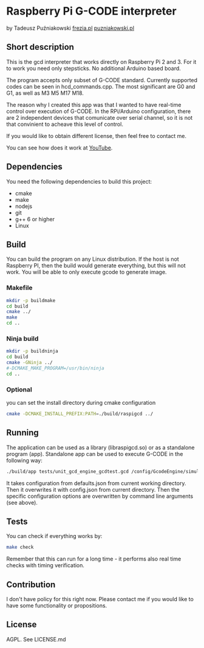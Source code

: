 # Raspberry Pi G-CODE interpreter

by Tadeusz Puźniakowski [frezia.pl](http://frezia.pl) [puzniakowski.pl](http://puzniakowski.pl)

## Short description

This is the gcd interpreter that works directly on Raspberry Pi 2 and 3. For it to work you need only stepsticks. No additional Arduino based board.

The program accepts only subset of G-CODE standard. Currently supported codes can be seen in hcd_commands.cpp. The most significant are G0 and G1, as well as M3 M5 M17 M18.

The reason why I created this app was that I wanted to have real-time control over execution of G-CODE. In the RPi/Arduino configuration, there are 2 independent devices that comunicate over serial channel, so it is not that convinient to acheave this level of control.

If you would like to obtain different license, then feel free to contact me.

You can see how does it work at [YouTube](https://youtu.be/KTBCnEE6s4s).


## Dependencies

You need the following dependencies to build this project:

 * cmake
 * make
 * nodejs
 * git
 * g++ 6 or higher
 * Linux


## Build

You can build the program on any Linux distribution. If the host is not Raspberry PI, then the build would generate everything, but this will not work. You will be able to only execute gcode to generate image.

### Makefile

```bash
mkdir -p buildmake
cd build
cmake ../
make
cd ..
```

### Ninja build

```bash
mkdir -p buildninja
cd build
cmake -GNinja ../ 
#-DCMAKE_MAKE_PROGRAM=/usr/bin/ninja
cd ..
```

### Optional

you can set the install directory during cmake configuration

```bash
cmake -DCMAKE_INSTALL_PREFIX:PATH=./build/raspigcd ../
```

## Running

The application can be used as a library (libraspigcd.so) or as a standalone program (app). Standalone app can be used to execute G-CODE in the following way:

```bash
./build/app tests/unit_gcd_engine_gcdtest.gcd /config/GcodeEngine/simulationFileOutput="tmp.png"
```

It takes configuration from defaults.json from current working directory. Then it overwrites it with config.json from current directory. Then the specific configuration options are overwritten by command line arguments (see above).


## Tests

You can check if everything works by:

```bash
make check
```

Remember that this can run for a long time - it performs also real time checks with timing verification.

## Contribution

I don't have policy for this right now. Please contact me if you would like to have some functionality or propositions.


## License

AGPL. See LICENSE.md
